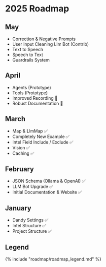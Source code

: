 # 2025 Roadmap

## May

- Correction & Negative Prompts
- User Input Cleaning Llm Bot (Contrib)
- Text to Speech
- Speech to Text
- Guardrails System

## April

- Agents (Prototype)
- Tools (Prototype)
- Improved Recording 🚧
- Robust Documentation 🚧

## March

- Map & LlmMap ✅
- Completely New Example ✅
- Intel Field Include / Exclude ✅
- Vision ✅
- Caching ✅

## February

- JSON Schema (Ollama & OpenAI) ✅
- LLM Bot Upgrade ✅
- Initial Documentation & Website ✅

## January

- Dandy Settings ✅
- Intel Structure ✅
- Project Structure ✅

## Legend

{% include "roadmap/roadmap_legend.md" %}